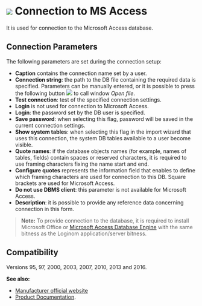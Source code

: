 # ![ ](../../../images/icons/data-sources/db-msaccess_default.svg) Connection to MS Access

It is used for connection to the Microsoft Access database.

## Connection Parameters

The following parameters are set during the connection setup:

* **Caption** contains the connection name set by a user.
* **Connection string**: the path to the DB file containing the required data is specified. Parameters can be manually entered, or it is possible to press the following button ![ ](../../../images/extjs-theme/form/open-trigger/open-trigger_default.svg) to call window *Open file*.
* **Test connection**: test of the specified connection settings.
* **Login** is not used for connection to Microsoft Access.
* **Login**: the password set by the DB user is specified.
* **Save password**: when selecting this flag, password will be saved in the current connection settings.
* **Show system tables**: when selecting this flag in the import wizard that uses this connection, the system DB tables available to a user become visible.
* **Quote names**: if the database objects names (for example, names of tables, fields) contain spaces or reserved characters, it is required to use framing characters fixing the name start and end.
* **Configure quotes** represents the information field that enables to define which framing characters are used for connection to this DB. Square brackets are used for Microsoft Access.
* **Do not use DBMS client**: this parameter is not available for Microsoft Access.
* **Description**: it is possible to provide any reference data concerning connection in this form.

> **Note:** To provide connection to the database, it is required to install Microsoft Office or [Microsoft Access Database Engine](https://www.microsoft.com/en-us/download/details.aspx?id=13255) with the same bitness as the Loginom application/server bitness.

## Compatibility

Versions 95, 97, 2000, 2003, 2007, 2010, 2013 and 2016.

**See also:**

* [Manufacturer official website](https://www.microsoft.com/ru-ru)
* [Product Documentation](https://docs.microsoft.com/ru-ru/).
